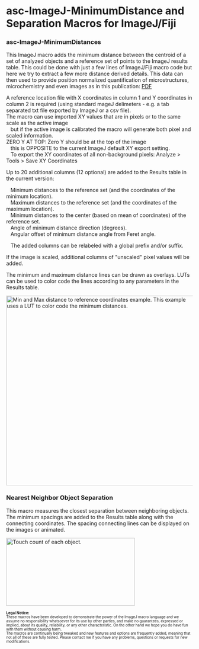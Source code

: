 # asc-ImageJ-MinimumDistance and Separation Macros for ImageJ/Fiji

<h3>asc-ImageJ-MinimumDistances</h3>

This ImageJ macro adds the minimum distance between the centroid of a set of analyzed objects and a reference set of points to the ImageJ results table. This could be done with just a few lines of ImageJ/Fiji macro code but here we try to extract a few more distance derived details. This data can then used to provide position normalized quantification of microstructures, microchemistry and even images as in this publication: <a href="https://fs.magnet.fsu.edu/~lee/asc/pdf_papers/SMRG_pub643.html">PDF</a></p>

A reference location file with X coordinates in column 1 and Y coordinates in column 2 is required (using standard mageJ delimeters - e.g. a tab separated txt file exported by ImageJ or a csv file).<br />
The macro can use imported XY values that are in pixels or to the same scale as the active image<br />
&nbsp;&nbsp;&nbsp;but if the active image is calibrated the macro will generate both pixel and scaled information.<br />
ZERO Y AT TOP: Zero Y should be at the top of the image<br />
&nbsp;&nbsp;&nbsp;this is OPPOSITE to the current ImageJ default XY export setting.<br />
&nbsp;&nbsp;&nbsp;To export the XY coordinates of all non-background pixels: Analyze > Tools > Save XY Coordinates<br />
 <p>Up to 20 additional columns (12 optional) are added to the Results table in the current version:</p>
 <p>
&nbsp;&nbsp;&nbsp;Minimum distances to the reference set (and the coordinates of the minimum location).<br />
&nbsp;&nbsp;&nbsp;Maximum distances to the reference set (and the coordinates of the maximum location).<br />
&nbsp;&nbsp;&nbsp;Minimum distances to the center (based on mean of coordinates) of the reference set.<br />
&nbsp;&nbsp;&nbsp;Angle of minimum distance direction (degrees).<br />
&nbsp;&nbsp;&nbsp;Angular offset of minimum distance angle from Feret angle.</p>
&nbsp;&nbsp;&nbsp;The added columns can be relabeled with a global prefix and/or suffix.<br />
  <p>If the image is scaled, additional columns of &quot;unscaled&quot; pixel values will be added.</p>
  <p>The minimum and maximum distance lines can be drawn as overlays. LUTs can be used to color code the lines according to any parameters in the Results table.</p>
<p><img src="https://fs.magnet.fsu.edu/~lee/asc/ImageJUtilities/IA_Images/Centroid-Intfc_Dist_Menu3_LCF_v190725_Lines_723x512_PAL.png" alt="Min and Max distance to reference coordinates example. This example uses a LUT to color code the minimum distances." height="512" /> </p>

<h3>Nearest Neighbor Object Separation</h3>
<p>This macro measures the closest separation between neighboring objects. The minimum spacings are added to the Results table along with the connecting coordinates. The spacing connecting lines can be displayed on the images or animated.</p>
<p><img src="https://fs.magnet.fsu.edu/~lee/asc/ImageJUtilities/IA_Images/NN-Sep_Lines_Anim_347x183.gif" alt="Touch count of each object." width="347" height="183" /></p>

<p><sub><sup>
 <strong>Legal Notice:</strong> <br />
These macros have been developed to demonstrate the power of the ImageJ macro language and we assume no responsibility whatsoever for its use by other parties, and make no guarantees, expressed or implied, about its quality, reliability, or any other characteristic. On the other hand we hope you do have fun with them without causing harm.
<br />
The macros are continually being tweaked and new features and options are frequently added, meaning that not all of these are fully tested. Please contact me if you have any problems, questions or requests for new modifications.
 </sup></sub>
</p>
